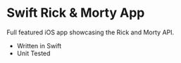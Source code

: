 # Swift Rick & Morty App 

Full featured iOS app showcasing the Rick and Morty API.

- Written in Swift
- Unit Tested
